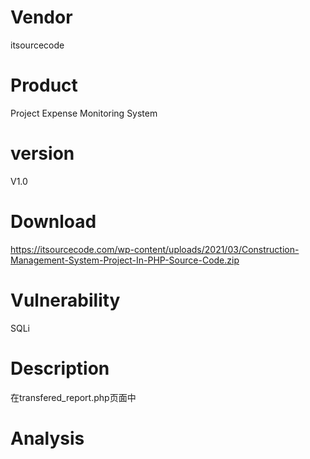 # Vendor

itsourcecode

# Product

Project Expense Monitoring System

# version

V1.0

# Download 

https://itsourcecode.com/wp-content/uploads/2021/03/Construction-Management-System-Project-In-PHP-Source-Code.zip

# Vulnerability

SQLi

# Description

在transfered_report.php页面中

# Analysis
